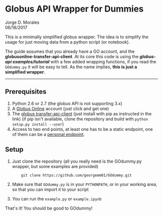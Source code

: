 Globus API Wrapper for Dummies
===
Jorge D. Morales<br>
06/18/2017<br>

This is a minimally simplified globus wrapper. The idea is to simplify the usage for just moving data from a python script (or notebook). 

The guide assumes that you already have a GO account, and the **globusonline-transfer-api-client**. 
At its core this code is using the ***globus-api examples/tutorial*** with a few added wrapping functions, if you read the ```GOdummy.py``` it will be easy to tell. As the name implies, **this is just a simplified wrapper**. 


---
## Prerequisites

1. Python 2.6 or 2.7 (the globus API is not supporting 3.x)
2. A [Globus Online](https://www.globus.org/app/account) account (just click and get one)
3. The [globus transfer-api-client](https://github.com/globusonline/transfer-api-client-python) (just install with pip as instructed in the link) (if pip isn't available, clone the repository and build with ```python setup.py install --user```)
4. Access to two end points, at least one has to be a static endpoint, one of them can be a [personal endpoint](https://www.globus.org/globus-connect-personal).

## Setup

1. Just clone the repository (all you really need is the GOdummy.py wrapper, but some examples are provided)
	``` 
        git clone https://github.com/georgemm01/GOdummy.git
	```
    
2. Make sure that ```GOdummy.py``` is in your ```PYTHONPATH```, or in your working area, so that you can import it to your script

3. You can run the ```example.py``` or ```example.ipynb```

That's it! You should be good to GOdummy!


